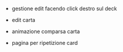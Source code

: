* gestione edit facendo click destro sul deck

* edit carta

* animazione comparsa carta

* pagina per ripetizione card 